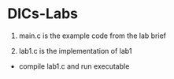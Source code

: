 # DICs-Labs

1) main.c is the example code from the lab brief

2) lab1.c is the implementation of lab1
  - compile lab1.c and run executable